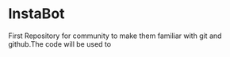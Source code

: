 # InstaBot
First Repository for community to make them familiar with git and github.The code will be used to 
